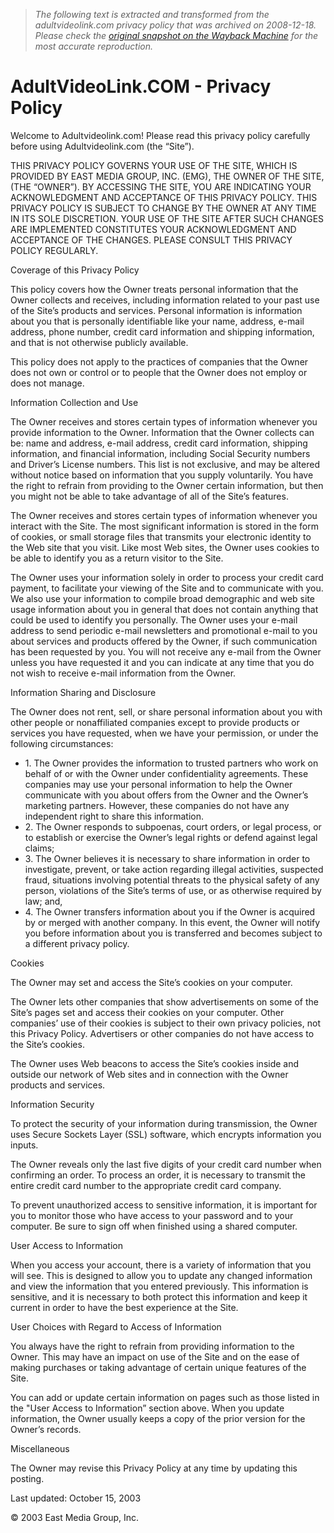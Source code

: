 > *The following text is extracted and transformed from the adultvideolink.com privacy policy that was archived on 2008-12-18. Please check the [original snapshot on the Wayback Machine](https://web.archive.org/web/20081218014008id_/http%3A//www.adultvideolink.com/avlstore/pops/privacy_policy.htm) for the most accurate reproduction.*

# AdultVideoLink.COM - Privacy Policy

Welcome to Adultvideolink.com! Please read this privacy policy carefully before using Adultvideolink.com (the “Site”). 

THIS PRIVACY POLICY GOVERNS YOUR USE OF THE SITE, WHICH IS PROVIDED BY EAST MEDIA GROUP, INC. (EMG), THE OWNER OF THE SITE, (THE “OWNER”). BY ACCESSING THE SITE, YOU ARE INDICATING YOUR ACKNOWLEDGMENT AND ACCEPTANCE OF THIS PRIVACY POLICY. THIS PRIVACY POLICY IS SUBJECT TO CHANGE BY THE OWNER AT ANY TIME IN ITS SOLE DISCRETION. YOUR USE OF THE SITE AFTER SUCH CHANGES ARE IMPLEMENTED CONSTITUTES YOUR ACKNOWLEDGMENT AND ACCEPTANCE OF THE CHANGES. PLEASE CONSULT THIS PRIVACY POLICY REGULARLY. 

Coverage of this Privacy Policy 

This policy covers how the Owner treats personal information that the Owner collects and receives, including information related to your past use of the Site’s products and services. Personal information is information about you that is personally identifiable like your name, address, e-mail address, phone number, credit card information and shipping information, and that is not otherwise publicly available. 

This policy does not apply to the practices of companies that the Owner does not own or control or to people that the Owner does not employ or does not manage. 

Information Collection and Use 

The Owner receives and stores certain types of information whenever you provide information to the Owner. Information that the Owner collects can be: name and address, e-mail address, credit card information, shipping information, and financial information, including Social Security numbers and Driver’s License numbers. This list is not exclusive, and may be altered without notice based on information that you supply voluntarily. You have the right to refrain from providing to the Owner certain information, but then you might not be able to take advantage of all of the Site’s features. 

The Owner receives and stores certain types of information whenever you interact with the Site. The most significant information is stored in the form of cookies, or small storage files that transmits your electronic identity to the Web site that you visit. Like most Web sites, the Owner uses cookies to be able to identify you as a return visitor to the Site. 

The Owner uses your information solely in order to process your credit card payment, to facilitate your viewing of the Site and to communicate with you. We also use your information to compile broad demographic and web site usage information about you in general that does not contain anything that could be used to identify you personally. The Owner uses your e-mail address to send periodic e-mail newsletters and promotional e-mail to you about services and products offered by the Owner, if such communication has been requested by you. You will not receive any e-mail from the Owner unless you have requested it and you can indicate at any time that you do not wish to receive e-mail information from the Owner. 

Information Sharing and Disclosure 

The Owner does not rent, sell, or share personal information about you with other people or nonaffiliated companies except to provide products or services you have requested, when we have your permission, or under the following circumstances: 

  * 1\. The Owner provides the information to trusted partners who work on behalf of or with the Owner under confidentiality agreements. These companies may use your personal information to help the Owner communicate with you about offers from the Owner and the Owner’s marketing partners. However, these companies do not have any independent right to share this information. 
  * 2\. The Owner responds to subpoenas, court orders, or legal process, or to establish or exercise the Owner’s legal rights or defend against legal claims; 
  * 3\. The Owner believes it is necessary to share information in order to investigate, prevent, or take action regarding illegal activities, suspected fraud, situations involving potential threats to the physical safety of any person, violations of the Site’s terms of use, or as otherwise required by law; and, 
  * 4\. The Owner transfers information about you if the Owner is acquired by or merged with another company. In this event, the Owner will notify you before information about you is transferred and becomes subject to a different privacy policy. 

  
Cookies 

The Owner may set and access the Site’s cookies on your computer. 

The Owner lets other companies that show advertisements on some of the Site’s pages set and access their cookies on your computer. Other companies’ use of their cookies is subject to their own privacy policies, not this Privacy Policy. Advertisers or other companies do not have access to the Site’s cookies. 

The Owner uses Web beacons to access the Site’s cookies inside and outside our network of Web sites and in connection with the Owner products and services. 

Information Security 

To protect the security of your information during transmission, the Owner uses Secure Sockets Layer (SSL) software, which encrypts information you inputs. 

The Owner reveals only the last five digits of your credit card number when confirming an order. To process an order, it is necessary to transmit the entire credit card number to the appropriate credit card company. 

To prevent unauthorized access to sensitive information, it is important for you to monitor those who have access to your password and to your computer. Be sure to sign off when finished using a shared computer. 

User Access to Information 

When you access your account, there is a variety of information that you will see. This is designed to allow you to update any changed information and view the information that you entered previously. This information is sensitive, and it is necessary to both protect this information and keep it current in order to have the best experience at the Site. 

User Choices with Regard to Access of Information 

You always have the right to refrain from providing information to the Owner. This may have an impact on use of the Site and on the ease of making purchases or taking advantage of certain unique features of the Site. 

You can add or update certain information on pages such as those listed in the "User Access to Information” section above. When you update information, the Owner usually keeps a copy of the prior version for the Owner’s records. 

Miscellaneous 

The Owner may revise this Privacy Policy at any time by updating this posting. 

Last updated: October 15, 2003 

© 2003 East Media Group, Inc. 
